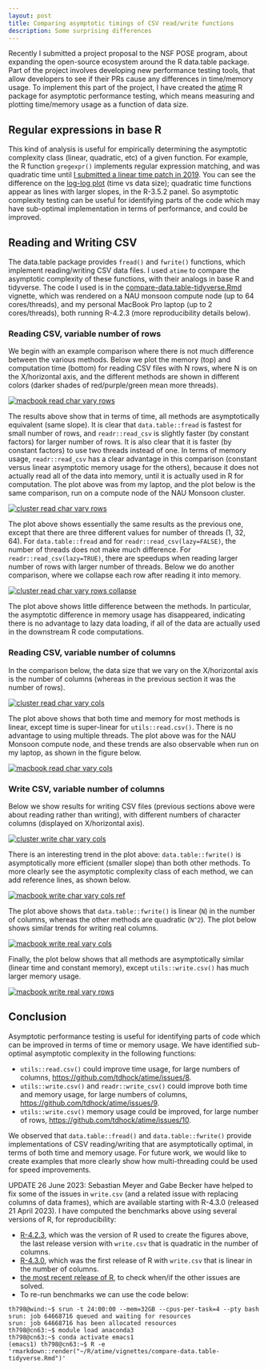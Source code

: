 ```yaml
---
layout: post
title: Comparing asymptotic timings of CSV read/write functions
description: Some surprising differences
---
```


Recently I submitted a project proposal to the NSF POSE program, about
expanding the open-source ecosystem around the R data.table
package. Part of the project involves developing new performance
testing tools, that allow developers to see if their PRs cause any
differences in time/memory usage. To implement this part of the
project, I have created the [atime](https://github.com/tdhock/atime) R
package for asymptotic performance testing, which means measuring and
plotting time/memory usage as a function of data size. 

## Regular expressions in base R

This kind of analysis is useful for empirically determining the
asymptotic complexity class (linear, quadratic, etc) of a given
function. For example, the R function `gregexpr()` implements regular
expression matching, and was quadratic time until [I submitted a linear
time patch in 2019](https://stat.ethz.ch/pipermail/r-devel/2019-February/077315.html). You can see the difference on the [log-log
plot](https://github.com/tdhock/namedCapture-article#6-mar-2019) (time
vs data size); quadratic time functions appear as lines with larger
slopes, in the R-3.5.2 panel. So asymptotic complexity testing can be
useful for identifying parts of the code which may have sub-optimal
implementation in terms of performance, and could be improved.

## Reading and Writing CSV

The data.table package provides `fread()` and `fwrite()` functions,
which implement reading/writing CSV data files. I used `atime` to
compare the asymptotic complexity of these functions, with their
analogs in base R and tidyverse. The code I used is in the
[compare-data.table-tidyverse.Rmd](https://github.com/tdhock/atime/blob/e9ebd0bcf0feb2b207575a1e7aa1f34f1cfce4ad/vignettes/compare-data.table-tidyverse.Rmd)
vignette, which was rendered on a NAU monsoon compute node (up to 64
cores/threads), and my personal MacBook Pro laptop (up to 2
cores/threads), both running R-4.2.3 (more reproducibility details
below).

### Reading CSV, variable number of rows

We begin with an example comparison where there is not much difference
between the various methods. Below we plot the memory (top) and
computation time (bottom) for reading CSV files with N rows, where N
is on the X/horizontal axis, and the different methods are shown in
different colors (darker shades of red/purple/green mean more threads).

[![macbook read char vary rows ](/assets/img/2023-03-20-compare-read-write/macbook-read-char-vary-rows-thumb.png)](/assets/img/2023-03-20-compare-read-write/macbook-read-char-vary-rows.png)

The results above show that in terms of time, all methods are
asymptotically equivalent (same slope). It is clear that
`data.table::fread` is fastest for small number of rows, and
`readr::read_csv` is slightly faster (by constant factors) for larger
number of rows. It is also clear that it is faster (by constant
factors) to use two threads instead of one. In terms of memory usage,
`readr::read_csv` has a clear advantage in this comparison (constant
versus linear asymptotic memory usage for the others), because it does
not actually read all of the data into memory, until it is actually
used in R for computation. The plot above was from my laptop, and the
plot below is the same comparison, run on a compute node of the NAU
Monsoon cluster.

[![cluster read char vary rows ](/assets/img/2023-03-20-compare-read-write/cluster-read-char-vary-rows-thumb.png)](/assets/img/2023-03-20-compare-read-write/cluster-read-char-vary-rows.png)

The plot above shows essentially the same results as the previous one,
except that there are three different values for number of threads (1,
32, 64). For `data.table::fread` and for
`readr::read_csv(lazy=FALSE)`, the number of threads does not make
much difference. For `readr::read_csv(lazy=TRUE)`, there are speedups
when reading larger number of rows with larger number of
threads. Below we do another comparison, where we collapse each row
after reading it into memory.

[![cluster read char vary rows collapse ](/assets/img/2023-03-20-compare-read-write/cluster-read-char-vary-rows-collapse-thumb.png)](/assets/img/2023-03-20-compare-read-write/cluster-read-char-vary-rows-collapse.png)

The plot above shows little difference between the methods. In
particular, the asymptotic difference in memory usage has disappeared,
indicating there is no advantage to lazy data loading, if all of the
data are actually used in the downstream R code computations.

### Reading CSV, variable number of columns

In the comparison below, the data size that we vary on the X/horizontal
axis is the number of columns (whereas in the previous section it was
the number of rows).

[![cluster read char vary cols ](/assets/img/2023-03-20-compare-read-write/cluster-read-char-vary-cols-thumb.png)](/assets/img/2023-03-20-compare-read-write/cluster-read-char-vary-cols.png)

The plot above shows that both time and memory for most methods is
linear, except time is super-linear for `utils::read.csv()`. There is
no advantage to using multiple threads. The plot above was for the NAU
Monsoon compute node, and these trends are also observable when run on my
laptop, as shown in the figure below.

[![macbook read char vary cols ](/assets/img/2023-03-20-compare-read-write/macbook-read-char-vary-cols-thumb.png)](/assets/img/2023-03-20-compare-read-write/macbook-read-char-vary-cols.png)

### Write CSV, variable number of columns

Below we show results for writing CSV files (previous sections above
were about reading rather than writing), with different numbers of
character columns (displayed on X/horizontal axis).

[![cluster write char vary cols ](/assets/img/2023-03-20-compare-read-write/cluster-write-char-vary-cols-thumb.png)](/assets/img/2023-03-20-compare-read-write/cluster-write-char-vary-cols.png)

There is an interesting trend in the plot above:
`data.table::fwrite()` is asymptotically more efficient (smaller
slope) than both other methods. To more clearly see the asymptotic
complexity class of each method, we can add reference lines, as shown
below.

[![macbook write char vary cols ref ](/assets/img/2023-03-20-compare-read-write/macbook-write-char-vary-cols-ref-thumb.png)](/assets/img/2023-03-20-compare-read-write/macbook-write-char-vary-cols-ref.png)

The plot above shows that `data.table::fwrite()` is linear (`N`) in
the number of columns, whereas the other methods are quadratic
(`N^2`). The plot below shows similar trends for writing real columns.

[![macbook write real vary cols ](/assets/img/2023-03-20-compare-read-write/macbook-write-real-vary-cols-thumb.png)](/assets/img/2023-03-20-compare-read-write/macbook-write-real-vary-cols.png)

Finally, the plot below shows that all methods are asymptotically
similar (linear time and constant memory), except `utils::write.csv()`
has much larger memory usage.

[![macbook write real vary rows ](/assets/img/2023-03-20-compare-read-write/macbook-write-real-vary-rows-thumb.png)](/assets/img/2023-03-20-compare-read-write/macbook-write-real-vary-rows.png)

## Conclusion

Asymptotic performance testing is useful for identifying parts of code
which can be improved in terms of time or memory usage. We have
identified sub-optimal asymptotic complexity in the following
functions:

* `utils::read.csv()` could improve time usage, for large numbers of
  columns, <https://github.com/tdhock/atime/issues/8>.
* `utils::write.csv()` and `readr::write_csv()` could improve both
  time and memory usage, for large numbers of columns,
  <https://github.com/tdhock/atime/issues/9>.
* `utils::write.csv()` memory usage could be improved, for large
  number of rows, <https://github.com/tdhock/atime/issues/10>.

We observed that `data.table::fread()` and `data.table::fwrite()`
provide implementations of CSV reading/writing that are asymptotically
optimal, in terms of both time and memory usage. For future work, we
would like to create examples that more clearly show how
multi-threading could be used for speed improvements.

UPDATE 26 June 2023: Sebastian Meyer and Gabe Becker have helped to
fix some of the issues in `write.csv` (and a related issue with
replacing columns of data frames), which are available starting with
R-4.3.0 (released 21 April 2023). I have computed the benchmarks above
using several versions of R, for reproducibility:

* [R-4.2.3](https://rcdata.nau.edu/genomic-ml/atime/vignettes/reproducible/4.2.3/compare-data.table-tidyverse.html),
  which was the version of R used to create the figures above, the
  last release version with `write.csv` that is quadratic in the
  number of columns.
* [R-4.3.0](https://rcdata.nau.edu/genomic-ml/atime/vignettes/reproducible/4.3.0/compare-data.table-tidyverse.html),
  which was the first release of R with `write.csv` that is linear in
  the number of columns.
* [the most recent release of
  R](https://rcdata.nau.edu/genomic-ml/atime/vignettes/compare-data.table-tidyverse.html),
  to check when/if the other issues are solved.
* To re-run benchmarks we can use the code below:

```
th798@wind:~$ srun -t 24:00:00 --mem=32GB --cpus-per-task=4 --pty bash          srun: job 64668716 queued and waiting for resources
srun: job 64668716 has been allocated resources
th798@cn63:~$ module load anaconda3
th798@cn63:~$ conda activate emacs1
(emacs1) th798@cn63:~$ R -e 'rmarkdown::render("~/R/atime/vignettes/compare-data.table-tidyverse.Rmd")'
```

